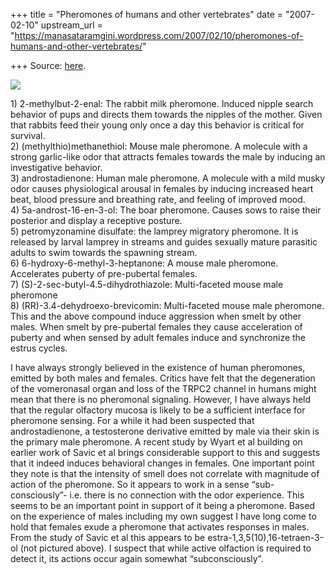 +++
title = "Pheromones of humans and other vertebrates"
date = "2007-02-10"
upstream_url = "https://manasataramgini.wordpress.com/2007/02/10/pheromones-of-humans-and-other-vertebrates/"

+++
Source: [here](https://manasataramgini.wordpress.com/2007/02/10/pheromones-of-humans-and-other-vertebrates/).



[![](https://i1.wp.com/bp0.blogger.com/_ZhvcTTaaD_4/Rc0Svu8rbqI/AAAAAAAAADE/lN8KDTrz83M/s320/pheromones.png)](http://bp0.blogger.com/_ZhvcTTaaD_4/Rc0Svu8rbqI/AAAAAAAAADE/lN8KDTrz83M/s1600-h/pheromones.png)

1\) 2-methylbut-2-enal: The rabbit milk pheromone. Induced nipple search
behavior of pups and directs them towards the nipples of the mother.
Given that rabbits feed their young only once a day this behavior is
critical for survival.  
2) (methylthio)methanethiol: Mouse male pheromone. A molecule with a
strong garlic-like odor that attracts females towards the male by
inducing an investigative behavior.  
3) androstadienone: Human male pheromone. A molecule with a mild musky
odor causes physiological arousal in females by inducing increased heart
beat, blood pressure and breathing rate, and feeling of improved mood.  
4) 5a-androst-16-en-3-ol: The boar pheromone. Causes sows to raise their
posterior and display a receptive posture.  
5) petromyzonamine disulfate: the lamprey migratory pheromone. It is
released by larval lamprey in streams and guides sexually mature
parasitic adults to swim towards the spawning stream.  
6) 6-hydroxy-6-methyl-3-heptanone: A mouse male pheromone. Accelerates
puberty of pre-pubertal females.  
7) (S)-2-sec-butyl-4.5-dihydrothiazole: Multi-faceted mouse male
pheromone  
8) (RR)-3.4-dehydroexo-brevicomin: Multi-faceted mouse male pheromone.
This and the above compound induce aggression when smelt by other males.
When smelt by pre-pubertal females they cause acceleration of puberty
and when sensed by adult females induce and synchronize the estrus
cycles.

I have always strongly believed in the existence of human pheromones,
emitted by both males and females. Critics have felt that the
degeneration of the vomeronasal organ and loss of the TRPC2 channel in
humans might mean that there is no pheromonal signaling. However, I have
always held that the regular olfactory mucosa is likely to be a
sufficient interface for pheromone sensing. For a while it had been
suspected that androstadienone, a testosterone derivative emitted by
male via their skin is the primary male pheromone. A recent study by
Wyart et al building on earlier work of Savic et al brings considerable
support to this and suggests that it indeed induces behavioral changes
in females. One important point they note is that the intensity of smell
does not correlate with magnitude of action of the pheromone. So it
appears to work in a sense “sub-consciously”- i.e. there is no
connection with the odor experience. This seems to be an important point
in support of it being a pheromone. Based on the experience of males
including my own suggest I have long come to hold that females exude a
pheromone that activates responses in males. From the study of Savic et
al this appears to be estra-1,3,5(10),16-tetraen-3-ol (not pictured
above). I suspect that while active olfaction is required to detect it,
its actions occur again somewhat “subconsciously”.

